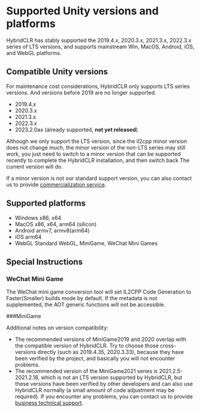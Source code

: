 # Supported Unity versions and platforms

HybridCLR has stably supported the 2019.4.x, 2020.3.x, 2021.3.x, 2022.3.x series of LTS versions, and supports mainstream Win, MacOS, Android, iOS, and WebGL platforms.

## Compatible Unity versions

For maintenance cost considerations, HybridCLR only supports LTS series versions. And versions before 2019 are no longer supported.

- 2019.4.x
- 2020.3.x
- 2021.3.x
- 2022.3.x
- 2023.2.0ax (already supported, **not yet released**)


Although we only support the LTS version, since the il2cpp minor version does not change much, the minor version of the non-LTS series may still work, you just need to switch to a minor version that can be supported recently to complete the HybridCLR installation, and then switch back The current version will do.

If a minor version is not our standard support version, you can also contact us to provide [commercialization service](/other/business.md).


## Supported platforms

- Windows x86, x64
- MacOS x86, x64, arm64 (silicon)
- Android armv7, armv8(arm64)
- iOS arm64
- WebGL Standard WebGL, MiniGame, WeChat Mini Games

## Special Instructions

### WeChat Mini Game

The WeChat mini game conversion tool will set IL2CPP Code Generation to Faster(Smaller) builds mode by default. If the metadata is not supplemented, the AOT generic functions will not be accessible.

###MiniGame

Additional notes on version compatibility:

- The recommended versions of MiniGame2019 and 2020 overlap with the compatible version of HybridCLR. Try to choose those cross-versions directly (such as 2019.4.35, 2020.3.33), because they have been verified by the project, and basically you will not encounter problems.
- The recommended version of the MiniGame2021 series is 2021.2.5-2021.2.18, which is not an LTS version supported by HybridCLR, but these versions have been verified by other developers and can also use HybridCLR normally (a small amount of code adjustment may be required). If you encounter any problems, you can contact us to provide [business technical support](/other/business.md).